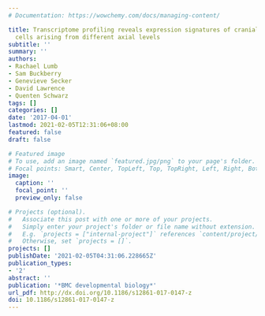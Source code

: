 ```yaml
---
# Documentation: https://wowchemy.com/docs/managing-content/

title: Transcriptome profiling reveals expression signatures of cranial neural crest
  cells arising from different axial levels
subtitle: ''
summary: ''
authors:
- Rachael Lumb
- Sam Buckberry
- Genevieve Secker
- David Lawrence
- Quenten Schwarz
tags: []
categories: []
date: '2017-04-01'
lastmod: 2021-02-05T12:31:06+08:00
featured: false
draft: false

# Featured image
# To use, add an image named `featured.jpg/png` to your page's folder.
# Focal points: Smart, Center, TopLeft, Top, TopRight, Left, Right, BottomLeft, Bottom, BottomRight.
image:
  caption: ''
  focal_point: ''
  preview_only: false

# Projects (optional).
#   Associate this post with one or more of your projects.
#   Simply enter your project's folder or file name without extension.
#   E.g. `projects = ["internal-project"]` references `content/project/deep-learning/index.md`.
#   Otherwise, set `projects = []`.
projects: []
publishDate: '2021-02-05T04:31:06.228665Z'
publication_types:
- '2'
abstract: ''
publication: '*BMC developmental biology*'
url_pdf: http://dx.doi.org/10.1186/s12861-017-0147-z
doi: 10.1186/s12861-017-0147-z
---
```

